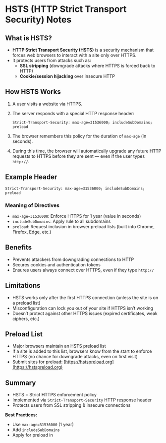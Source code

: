 # HSTS (HTTP Strict Transport Security) Notes

## What is HSTS?

- **HTTP Strict Transport Security (HSTS)** is a security mechanism that forces web browsers to interact with a site only over HTTPS.
- It protects users from attacks such as:
  - **SSL stripping** (downgrade attacks where HTTPS is forced back to HTTP)
  - **Cookie/session hijacking** over insecure HTTP

## How HSTS Works

1. A user visits a website via HTTPS.
2. The server responds with a special HTTP response header:

   ```
   Strict-Transport-Security: max-age=31536000; includeSubDomains; preload
   ```

3. The browser remembers this policy for the duration of `max-age` (in seconds).
4. During this time, the browser will automatically upgrade any future HTTP requests to HTTPS before they are sent — even if the user types `http://`.

## Example Header

```
Strict-Transport-Security: max-age=31536000; includeSubDomains; preload
```

### Meaning of Directives

- `max-age=31536000`: Enforce HTTPS for 1 year (value in seconds)
- `includeSubDomains`: Apply rule to all subdomains
- `preload`: Request inclusion in browser preload lists (built into Chrome, Firefox, Edge, etc.)

## Benefits

- Prevents attackers from downgrading connections to HTTP
- Secures cookies and authentication tokens
- Ensures users always connect over HTTPS, even if they type `http://`

## Limitations

- HSTS works only after the first HTTPS connection (unless the site is on a preload list)
- Misconfiguration can lock you out of your site if HTTPS isn’t working
- Doesn’t protect against other HTTPS issues (expired certificates, weak ciphers, etc.)

## Preload List

- Major browsers maintain an HSTS preload list
- If a site is added to this list, browsers know from the start to enforce HTTPS (no chance for downgrade attacks, even on first visit)
- Submit sites for preload: [https://hstspreload.org](https://hstspreload.org)

## Summary

- HSTS = Strict HTTPS enforcement policy
- Implemented via `Strict-Transport-Security` HTTP response header
- Protects users from SSL stripping & insecure connections

**Best Practices:**

- Use `max-age=31536000` (1 year)
- Add `includeSubDomains`
- Apply for preload in
